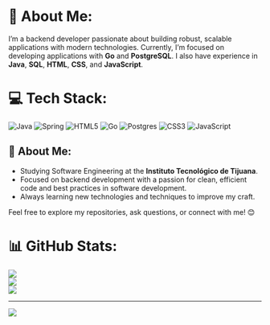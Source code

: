 # 💫 About Me:
I’m a backend developer passionate about building robust, scalable applications with modern technologies. Currently, I’m focused on developing applications with **Go** and **PostgreSQL**. I also have experience in **Java**, **SQL**, **HTML**, **CSS**, and **JavaScript**.


# 💻 Tech Stack:
![Java](https://img.shields.io/badge/java-%23ED8B00.svg?style=for-the-badge&logo=openjdk&logoColor=white) ![Spring](https://img.shields.io/badge/spring-%236DB33F.svg?style=for-the-badge&logo=spring&logoColor=white) ![HTML5](https://img.shields.io/badge/html5-%23E34F26.svg?style=for-the-badge&logo=html5&logoColor=white) ![Go](https://img.shields.io/badge/go-%2300ADD8.svg?style=for-the-badge&logo=go&logoColor=white) ![Postgres](https://img.shields.io/badge/postgres-%23316192.svg?style=for-the-badge&logo=postgresql&logoColor=white)  ![CSS3](https://img.shields.io/badge/css3-%231572B6.svg?style=for-the-badge&logo=css3&logoColor=white) ![JavaScript](https://img.shields.io/badge/javascript-%23323330.svg?style=for-the-badge&logo=javascript&logoColor=%23F7DF1E)

<!-- Proudly created with GPRM ( https://gprm.itsvg.in ) -->

## 🚀 About Me:
- Studying Software Engineering at the **Instituto Tecnológico de Tijuana**.
- Focused on backend development with a passion for clean, efficient code and best practices in software development.
- Always learning new technologies and techniques to improve my craft.

Feel free to explore my repositories, ask questions, or connect with me! 😊

# 📊 GitHub Stats:
![](https://github-readme-stats.vercel.app/api?username=zJordiOrtega&theme=dracula&hide_border=true&include_all_commits=false&count_private=false)<br/>
![](https://github-readme-streak-stats.herokuapp.com/?user=zJordiOrtega&theme=dracula&hide_border=true)<br/>
![](https://github-readme-stats.vercel.app/api/top-langs/?username=zJordiOrtega&theme=dracula&hide_border=true&include_all_commits=false&count_private=false&layout=compact)

---
[![](https://visitcount.itsvg.in/api?id=zJordiOrtega&icon=0&color=0)](https://visitcount.itsvg.in)
